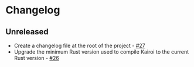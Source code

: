 # Changelog

## Unreleased

- Create a changelog file at the root of the project - [#27](https://github.com/emerick42/kairoi/pull/27)
- Upgrade the minimum Rust version used to compile Kairoi to the current Rust version - [#26](https://github.com/emerick42/kairoi/pull/26)
